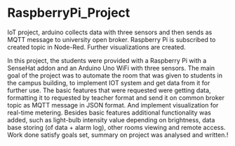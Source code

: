 # RaspberryPi_Project
IoT project, arduino collects data with three sensors and then sends as MQTT message to university open broker. Raspberry Pi is subscribed to created topic in Node-Red. Further visualizations are created.

In this project, the students were provided with a Raspberry Pi with a SenseHat addon and an Arduino Uno WiFi with three sensors. The main goal of the project was to automate the room that was given to students in the campus building, to implement IOT system and get data from it for further use. The basic features that were requested were getting data, formatting it to requested by teacher format and send it on common broker topic as MQTT message in JSON format. And implement visualization for real-time metering. Besides basic features additional functionality was added, such as light-bulb intensity value depending on brightness, data base storing (of data + alarm log), other rooms viewing and remote access. Work done satisfy goals set, summary on project was analysed and written.!
